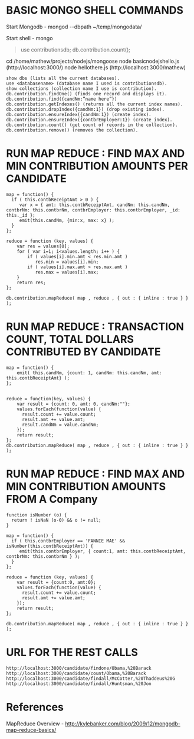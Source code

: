 BASIC MONGO SHELL COMMANDS
=========================================================
Start Mongodb - mongod --dbpath ~/temp/mongodata/

Start shell - mongo
> use contributionsdb;
> db.contribution.count();

cd /home/mathew/projects/nodejs/mongoose
node basicnodejshello.js (http://localhost:3000/)
node hellothere.js (http://localhost:3000/mathew)


    show dbs (lists all the current databases).
    use <databasename> (database name I used is contributionsdb).
    show collections (collection name I use is contribution).
    db.contribution.findOne() (finds one record and displays it).
    db.contribution.find({candNm:”name here”}) 
    db.contribution.getIndexes() (returns all the current index names).
    db.contribution.dropIndex({candNm:1}) (drop existing index).
    db.contribution.ensureIndex({candNm:1}) (create index).
    db.contribution.ensureIndex({contbrEmployer:1}) (create index).
    db.contribution.count() (get count of records in the collection).
    db.contribution.remove() (removes the collection).



RUN MAP REDUCE : FIND MAX AND MIN CONTRIBUTION AMOUNTS PER CANDIDATE
=====================================================================
    map = function() {
      if ( this.contbReceiptAmt > 0 ) {
         var x = { amt: this.contbReceiptAmt, candNm: this.candNm, contbrNm: this.contbrNm, contbrEmployer: this.contbrEmployer, _id: this._id };
         emit(this.candNm, {min:x, max: x} );
      }
    };

    reduce = function (key, values) {
        var res = values[0];
        for ( var i=1; i<values.length; i++ ) {
            if ( values[i].min.amt < res.min.amt ) 
               res.min = values[i].min;
            if ( values[i].max.amt > res.max.amt ) 
               res.max = values[i].max;
        }
        return res;
    };

    db.contribution.mapReduce( map , reduce , { out : { inline : true } } );



RUN MAP REDUCE : TRANSACTION COUNT, TOTAL DOLLARS CONTRIBUTED BY CANDIDATE
==========================================================================
    map = function() {
        emit( this.candNm, {count: 1, candNm: this.candNm, amt: this.contbReceiptAmt} );
    };


    reduce = function(key, values) {
        var result = {count: 0, amt: 0, candNm:""};
        values.forEach(function(value) {
          result.count += value.count;
          result.amt += value.amt;
          result.candNm = value.candNm;
        });
        return result;
    };
    db.contribution.mapReduce( map , reduce , { out : { inline : true } } );


RUN MAP REDUCE : FIND MAX AND MIN CONTRIBUTION AMOUNTS FROM A Company
=====================================================================
    function isNumber (o) {
      return ! isNaN (o-0) && o != null;
    }

    map = function() {
      if ( this.contbrEmployer == 'FANNIE MAE' && isNumber(this.contbReceiptAmt)) {
         emit(this.contbrEmployer, { count:1, amt: this.contbReceiptAmt, contbrNm: this.contbrNm } );
      }
    };

    reduce = function (key, values) {
        var result = {count:0, amt:0};
        values.forEach(function(value) {
          result.count += value.count;
          result.amt += value.amt;
        });
        return result;
    };

    db.contribution.mapReduce( map , reduce , { out : { inline : true } } );


URL FOR THE REST CALLS
=========================================================
    http://localhost:3000/candidate/findone/Obama,%20Barack
    http://localhost:3000/candidate/count/Obama,%20Barack
    http://localhost:3000/candidate/findall/McCotter,%20Thaddeus%20G
    http://localhost:3000/candidate/findall/Huntsman,%20Jon


References
=========================================================
MapReduce Overview - http://kylebanker.com/blog/2009/12/mongodb-map-reduce-basics/

